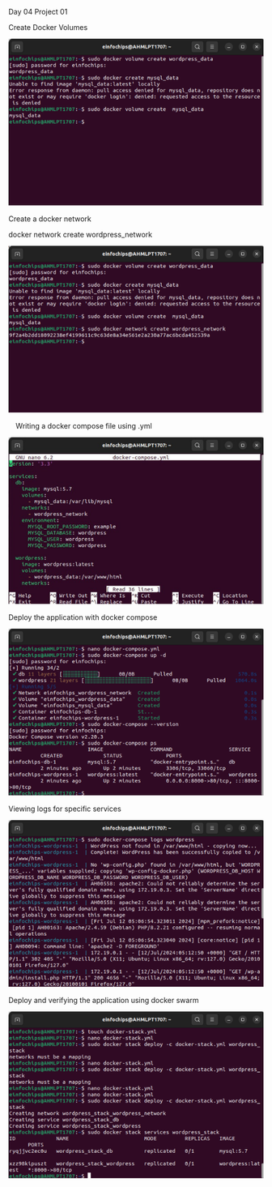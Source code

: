﻿Day 04 Project 01

Create Docker Volumes

![](Aspose.Words.1f4381fa-61f5-4e26-bef3-74c840aa8ea0.001.png)

Create a docker network

docker network create wordpress\_network

![](Aspose.Words.1f4381fa-61f5-4e26-bef3-74c840aa8ea0.002.png)

`  `Writing a docker compose file using .yml

![](Aspose.Words.1f4381fa-61f5-4e26-bef3-74c840aa8ea0.003.png)

Deploy the application with docker compose

![](Aspose.Words.1f4381fa-61f5-4e26-bef3-74c840aa8ea0.004.png)

Viewing logs for specific services

![](Aspose.Words.1f4381fa-61f5-4e26-bef3-74c840aa8ea0.005.png)

Deploy and verifying the application using docker swarm

![](Aspose.Words.1f4381fa-61f5-4e26-bef3-74c840aa8ea0.006.png)
